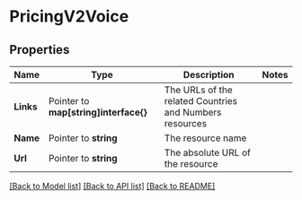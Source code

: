 # PricingV2Voice

## Properties

Name | Type | Description | Notes
------------ | ------------- | ------------- | -------------
**Links** | Pointer to **map[string]interface{}** | The URLs of the related Countries and Numbers resources |
**Name** | Pointer to **string** | The resource name |
**Url** | Pointer to **string** | The absolute URL of the resource |

[[Back to Model list]](../README.md#documentation-for-models) [[Back to API list]](../README.md#documentation-for-api-endpoints) [[Back to README]](../README.md)


